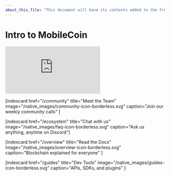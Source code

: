 ```yaml
---
about_this_file: "This document will have its contents added to the front page beneath the hero section and above the footer. Note that when mixing md and html, you must include line breaks so the interpreter knows to switch rules, and be aware than too much leading space might be read as a <code> block"
---
```


  
<h1 className="text-center text-xl md:text-1.5xl mb-8">Intro to MobileCoin</h1>

<div className="section video-embed relative w-4/5 max-w-[800px] m-auto">
    <div className="pb-[56.25%] relative overflow-hidden rounded-lg">
        <iframe src="https://www.youtube.com/embed/DAyojx67Stg" title="YouTube video player" 
          frameborder="0" allow="accelerometer; autoplay; clipboard-write; encrypted-media; gyroscope; picture-in-picture" allowfullscreen 
        className="w-full h-full absolute inset-0"></iframe>
    </div>
</div>
    
<div className="section index-cards">
<div className="width">
<div className="grid grid-cols-1 md:grid-cols-2 xl:grid-cols-4">

[indexcard href="/community" title="Meet the Team" image="/native_images/community-icon-borderless.svg"
    caption="Join our weekly community calls" ]
    
[indexcard href="/ecosystem" title="Chat with us" image="/native_images/faq-icon-borderless.svg" 
    caption="Ask us anything, anytime on Discord"]
    
[indexcard href="/overview" title="Read the Docs" image="/native_images/overview-icon-borderless.svg" 
    caption="Blockchain explained for everyone" ]
    
[indexcard href="/guides" title="Dev Tools" image="/native_images/guides-icon-borderless.svg" 
    caption="APIs, SDKs, and plugins" ]

</div>
</div>
</div>
    
